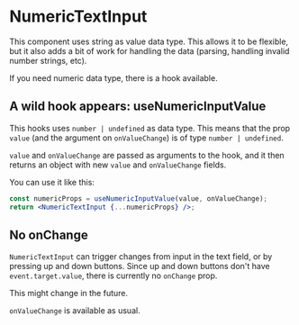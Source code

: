 # NumericTextInput

This component uses string as value data type.
This allows it to be flexible, but it also adds a bit of work for handling the data
(parsing, handling invalid number strings, etc).

If you need numeric data type, there is a hook available.

## A wild hook appears: useNumericInputValue

This hooks uses `number | undefined` as data type.
This means that the prop `value` (and the argument on `onValueChange`) is of type `number | undefined`.

`value` and `onValueChange` are passed as arguments to the hook, and it then returns an object
with new `value` and `onValueChange` fields.

You can use it like this:

```jsx
const numericProps = useNumericInputValue(value, onValueChange);
return <NumericTextInput {...numericProps} />;
```

## No onChange

`NumericTextInput` can trigger changes from input in the text field, or by pressing up and down buttons.
Since up and down buttons don't have `event.target.value`, there is currently no `onChange` prop.

This might change in the future.

`onValueChange` is available as usual.
